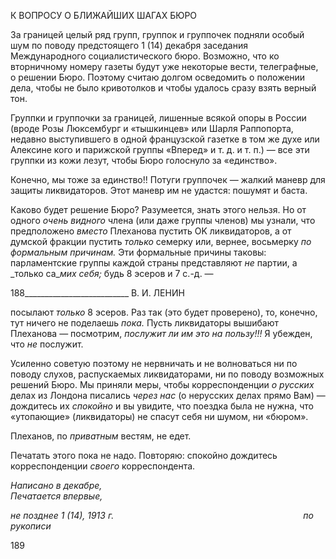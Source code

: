 К ВОПРОСУ О БЛИЖАЙШИХ ШАГАХ БЮРО

За границей целый ряд групп, группок и группочек подняли особый шум по поводу предстоящего 1 (14) декабря заседания Международного социалистического бюро. Возможно, что ко вторничному номеру газеты будут уже некоторые вести, телеграф­ные, о решении Бюро. Поэтому считаю долгом осведомить о положении дела, чтобы не было кривотолков и чтобы удалось сразу взять верный тон.

Группки и группочки за границей, лишенные всякой опоры в России (вроде Розы Люксембург и «тышкинцев» или Шарля Раппопорта, недавно выступившего в одной французской газетке в том же духе или Алексине кого и парижской группы «Вперед» и т. д. и т. п.) — все эти группки из кожи лезут, чтобы Бюро голоснуло за «единство».

Конечно, мы тоже за единство!! Потуги группочек — жалкий маневр для защиты ликвидаторов. Этот маневр им не удастся: пошумят и баста.

Каково будет решение Бюро? Разумеется, знать этого нельзя. Но от одного _очень_ _видного_ члена (или даже группы членов) мы узнали, что предположено _вместо_ Пле­ханова пустить OK ликвидаторов, а от думской фракции пустить _только_ семерку или, вернее, восьмерку _по формальным причинам._ Эти формальные причины таковы: парламентские группы каждой страны представляют _не_ партии, а _только са­__мих себя;_ будь 8 эсеров и 7 с.-д. —

  

188__________________________ В. И. ЛЕНИН

посылают _только_ 8 эсеров. Раз так (это будет проверено), то, конечно, тут ничего не поделаешь _пока._ Пусть ликвидаторы вышибают Плеханова — посмотрим, _послужит ли им это на пользу!!!_ Я убежден, что _не_ послужит.

Усиленно советую поэтому не нервничать и не волноваться ни по поводу слухов, распускаемых ликвидаторами, ни по поводу возможных решений Бюро. Мы приняли меры, чтобы корреспонденции _о русских_ делах из Лондона писались _через нас_ (о нерус­ских делах прямо Вам) — дождитесь их _спокойно_ и вы увидите, что поездка была не нужна, что «утопающие» (ликвидаторы) не спасут себя ни шумом, ни «бюром».

Плеханов, по _приватным_ вестям, не едет.

Печатать этого пока не надо. Повторяю: спокойно дождитесь корреспонденции _сво­его_ корреспондента.

_Написано в декабре,_                                                                         _Печатается впервые,_

_не позднее 1 (14), 1913 г.                                                                             по рукописи_

  

189
